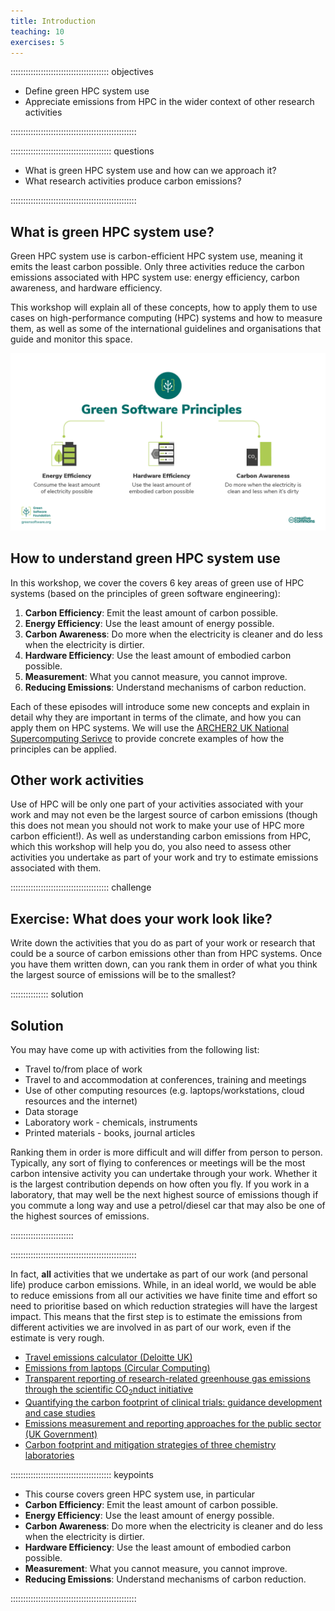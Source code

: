 ```yaml
---
title: Introduction
teaching: 10
exercises: 5
---
```


::::::::::::::::::::::::::::::::::::::: objectives

- Define green HPC system use
- Appreciate emissions from HPC in the wider context of other research activities

::::::::::::::::::::::::::::::::::::::::::::::::::

:::::::::::::::::::::::::::::::::::::::: questions

- What is green HPC system use and how can we approach it?
- What research activities produce carbon emissions?

::::::::::::::::::::::::::::::::::::::::::::::::::

## What is green HPC system use?

Green HPC system use is carbon-efficient HPC system use, meaning it emits the least carbon possible. Only three activities reduce the carbon emissions associated with HPC system use: energy efficiency, carbon awareness, and hardware efficiency.

This workshop will explain all of these concepts, how to apply them to use cases on high-performance computing (HPC) systems and how to measure them, as well as some of the international guidelines and organisations that guide and monitor this space.

![Diagram illustrating three activities that can reduce carbon emissions from software use](./fig/01_carbon_efficiency.png "image_tooltip")


## How to understand green HPC system use

In this workshop, we cover the covers 6 key areas of green use of HPC systems (based on the principles of green software engineering):

1. **Carbon Efficiency**: Emit the least amount of carbon possible.
2. **Energy Efficiency**: Use the least amount of energy possible.
3. **Carbon Awareness**: Do more when the electricity is cleaner and do less when the electricity is dirtier.
4. **Hardware Efficiency**: Use the least amount of embodied carbon possible.
5. **Measurement**: What you cannot measure, you cannot improve.
6. **Reducing Emissions**: Understand mechanisms of carbon reduction.

Each of these episodes will introduce some new concepts and explain in detail why they are important in terms of the climate, and how you can apply them on HPC systems. We will use the [ARCHER2 UK National Supercomputing Serivce](https://www.archer2.ac.uk) to provide concrete examples of how the principles can be applied.

## Other work activities

Use of HPC will be only one part of your activities associated with your work and may not even be the largest source of carbon emissions (though this does not mean you should not work to make your use of HPC more carbon efficient!). As well as understanding carbon emissions from HPC, which this workshop will help you do, you also need to assess other activities you undertake as part of your work and try to estimate emissions associated with them.

:::::::::::::::::::::::::::::::::::::::  challenge

## Exercise: What does your work look like?

Write down the activities that you do as part of your work or research that could be a source of carbon emissions other than from HPC systems. Once you have them written down, can you rank them in order of what you think the largest source of emissions will be to the smallest?

:::::::::::::::  solution

## Solution

You may have come up with activities from the following list:

- Travel to/from place of work
- Travel to and accommodation at conferences, training and meetings
- Use of other computing resources (e.g. laptops/workstations, cloud resources and the internet)
- Data storage
- Laboratory work - chemicals, instruments
- Printed materials - books, journal articles

Ranking them in order is more difficult and will differ from person to person. Typically, any sort of flying to conferences or meetings will be the most carbon intensive activity you can undertake through your work. Whether it is the largest contribution depends on how often you fly. If you work in a laboratory, that may well be the next highest source of emissions though if you commute a long way and use a petrol/diesel car that may also be one of the highest sources of emissions.

:::::::::::::::::::::::::

::::::::::::::::::::::::::::::::::::::::::::::::::

In fact, **all** activities that we undertake as part of our work (and personal life) produce carbon emissions. While, in an ideal world, we would be able to reduce emissions from all our activities we have finite time and effort so need to prioritise based on which reduction strategies will have the largest impact. This means that the first step is to estimate the emissions from different activities we are involved in as part of our work, even if the estimate is very rough.

- [Travel emissions calculator (Deloitte UK)](https://www.deloitte.com/uk/en/issues/climate/content/travel-emissions-calculator.html)
- [Emissions from laptops (Circular Computing)](https://circularcomputing.com/news/carbon-footprint-laptop/)
- [Transparent reporting of research-related greenhouse gas emissions through the scientific CO<sub>2</sub>nduct initiative](https://www.nature.com/articles/s42005-022-00930-2)
- [Quantifying the carbon footprint of clinical trials: guidance development and case studies](https://pmc.ncbi.nlm.nih.gov/articles/PMC10823997/)
- [Emissions measurement and reporting approaches for the public sector (UK Government)](https://assets.publishing.service.gov.uk/media/66fa76de30536cb927482953/emissions-measurement-and-reporting-approaches-for-the-public-sector-report.pdf)
- [Carbon footprint and mitigation strategies of three chemistry laboratories](https://pubs.rsc.org/en/content/articlehtml/2024/gc/d3gc03668e)


<!--  LocalWords:  keypoints links.md endcomment
 -->

:::::::::::::::::::::::::::::::::::::::: keypoints

- This course covers green HPC system use, in particular
- **Carbon Efficiency**: Emit the least amount of carbon possible.
- **Energy Efficiency**: Use the least amount of energy possible.
- **Carbon Awareness**: Do more when the electricity is cleaner and do less when the electricity is dirtier.
- **Hardware Efficiency**: Use the least amount of embodied carbon possible.
- **Measurement**: What you cannot measure, you cannot improve.
- **Reducing Emissions**: Understand mechanisms of carbon reduction.

::::::::::::::::::::::::::::::::::::::::::::::::::
